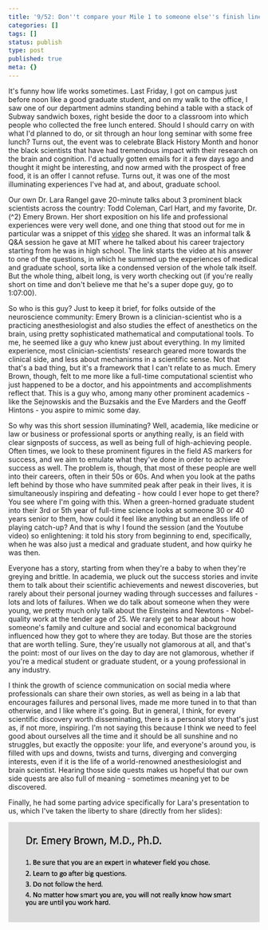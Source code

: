 ```yaml
---
title: '9/52: Don''t compare your Mile 1 to someone else''s finish line.'
categories: []
tags: []
status: publish
type: post
published: true
meta: {}
---
```


It's funny how life works sometimes. Last Friday, I got on campus just before
noon like a good graduate student, and on my walk to the office, I saw one of
our department admins standing behind a table with a stack of Subway sandwich
boxes, right beside the door to a classroom into which people who collected
the free lunch entered. Should I should carry on with what I'd planned to do,
or sit through an hour long seminar with some free lunch? Turns out, the event
was to celebrate Black History Month and honor the black scientists that have
had tremendous impact with their research on the brain and cognition. I'd
actually gotten emails for it a few days ago and thought it might be
interesting, and now armed with the prospect of free food, it is an offer I
cannot refuse. Turns out, it was one of the most illuminating experiences I've
had at, and about, graduate school.

Our own Dr. Lara Rangel gave 20-minute talks about 3 prominent black
scientists across the country: Todd Coleman, Carl Hart, and my favorite, Dr.
(^2) Emery Brown. Her short exposition on his life and professional
experiences were very well done, and one thing that stood out for me in
particular was a snippet of this
[video](https://youtu.be/JW1lDdB9Qs4?t=37m38s) she shared. It was an informal
talk & Q&A session he gave at MIT where he talked about his career trajectory
starting from he was in high school. The link starts the video at his answer
to one of the questions, in which he summed up the experiences of medical and
graduate school, sorta like a condensed version of the whole talk itself. But
the whole thing, albeit long, is very worth checking out (if you're really
short on time and don't believe me that he's a super dope guy, go to 1:07:00).

So who is this guy? Just to keep it brief, for folks outside of the
neuroscience community: Emery Brown is a clinician-scientist who is a
practicing anesthesiologist and also studies the effect of anesthetics on the
brain, using pretty sophisticated mathematical and computational tools. To me,
he seemed like a guy who knew just about everything. In my limited experience,
most clinician-scientists' research geared more towards the clinical side, and
less about mechanisms in a scientific sense. Not that that's a bad thing, but
it's a framework that I can't relate to as much. Emery Brown, though, felt to
me more like a full-time computational scientist who just happened to be a
doctor, and his appointments and accomplishments reflect that. This is a guy
who, among many other prominent academics - like the Sejnowskis and the
Buzsakis and the Eve Marders and the Geoff Hintons - you aspire to mimic some
day.

So why was this short session illuminating? Well, academia, like medicine or
law or business or professional sports or anything really, is an field with
clear signposts of success, as well as being full of high-achieving people.
Often times, we look to these prominent figures in the field AS markers for
success, and we aim to emulate what they've done in order to achieve success
as well. The problem is, though, that most of these people are well into their
careers, often in their 50s or 60s. And when you look at the paths left behind
by those who have summited peak after peak in their lives, it is
simultaneously inspiring and defeating - how could I ever hope to get there?
You see where I'm going with this. When a green-horned graduate student into
their 3rd or 5th year of full-time science looks at someone 30 or 40 years
senior to them, how could it feel like anything but an endless life of playing
catch-up? And that is why I found the session (and the Youtube video) so
enlightening: it told his story from beginning to end, specifically, when he
was also just a medical and graduate student, and how quirky he was then.

Everyone has a story, starting from when they're a baby to when they're
greying and brittle. In academia, we pluck out the success stories and invite
them to talk about their scientific achievements and newest discoveries, but
rarely about their personal journey wading through successes and failures -
lots and lots of failures. When we do talk about someone when they were young,
we pretty much only talk about the Einsteins and Newtons - Nobel-quality work
at the tender age of 25. We rarely get to hear about how someone's family and
culture and social and economical background influenced how they got to where
they are today. But those are the stories that are worth telling. Sure,
they're usually not glamorous at all, and that's the point: most of our lives
on the day to day are not glamorous, whether if you're a medical student or
graduate student, or a young professional in any industry.

I think the growth of science communication on social media where
professionals can share their own stories, as well as being in a lab that
encourages failures and personal lives, made me more tuned in to that than
otherwise, and I like where it's going. But in general, I think, for every
scientific discovery worth disseminating, there is a personal story that's
just as, if not more, inspiring. I'm not saying this because I think we need
to feel good about ourselves all the time and it should be all sunshine and no
struggles, but exactly the opposite: your life, and everyone's around you, is
filled with ups and downs, twists and turns, diverging and converging
interests, even if it is the life of a world-renowned anesthesiologist and
brain scientist. Hearing those side quests makes us hopeful that our own side
quests are also full of meaning - sometimes meaning yet to be discovered.

Finally, he had some parting advice specifically for Lara's presentation to
us, which I've taken the liberty to share (directly from her slides):

![](/squarespace_images/static_5351781ce4b0757a373c3d73_535182ade4b0bcfb2b4574dd_58bc83d52994ca1d9265d72a_1488749554016__img.png_)

